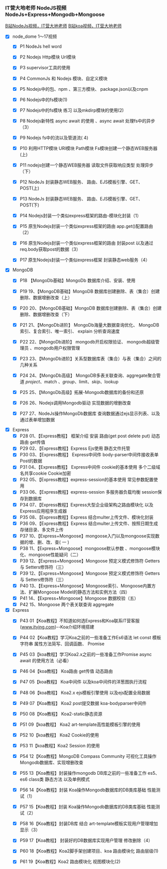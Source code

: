 ### IT营大地老师 NodeJS视频  NodeJs+Express+Mongodb+Mongoose

[B站NodeJs视频，IT营大地老师](https://www.bilibili.com/video/BV16f4y1U7oT?from=search&seid=10962676783387615835)
[B站koa视频，IT营大地老师](https://www.bilibili.com/video/BV1u7411R7Dk?p=22)

- [x] node_dome 1～17视频
  - [x] P1 NodeJs hell word

  - [x] P2 Nodejs Http模块 Url模块

  - [x] P3 supervisor工具的使用

  - [x] P4 CommonJs 和 Nodejs 模块、自定义模块

  - [x] P5 Nodejs中的包、npm 、第三方模块、 package.json以及cnpm

  - [x] P6 Nodejs中的fs模块(1)

  - [x] P7 Nodejs中的fs模块 练习 以及mkdirp模块的使用(2)

  - [x] P8 Nodejs新特性 async await 的使用 、async await 处理fs中的异步（3）

  - [x] P9 Nodejs fs中的流以及管道流( 4)

  - [x] P10 利用HTTP模块 URl模块 Path模块 Fs模块创建一个静态WEB服务器(上)

  - [x] P11 nodejs创建一个静态WEB服务器 读取文件获取响应类型 处理异步（下）

  - [x] P12 NodeJs 封装静态WEB服务、 路由、EJS模板引擎、GET、POST(上)

  - [x] P13 NodeJs 封装静态WEB服务、 路由、EJS模板引擎、GET、POST(下)

  - [x] P14 Nodejs封装一个类似express框架的路由-模块化封装（1）

  - [x] P15 原生Nodejs封装一个类似express框架的路由 app.get()配置路由（2）

  - [x] P16 原生Nodejs封装一个类似express框架的路由 封装post 以及通过req.body获取post的数据（3）

  - [x] P17 原生Nodejs封装一个类似express框架 封装静态web服务（4）

- [x] MongoDB
  - [x] P18 【MongoDb基础】MongoDb 数据库介绍、安装、使用

  - [x] P19 19、【MongoDB基础】MongoDB 数据库创建删除、表（集合）创建删除、数据增删改查（上）

  - [x] P20 20、【MongoDB基础】MongoDB 数据库创建删除、表（集合）创建删除、数据增删改查（下）

  - [x] P21 21、【MongoDb进阶】 MongoDb海量大数据查询优化、 MongoDB 索引、复合索引、唯一索引、 explain 分析查询速度

  - [x] P22 22、【MongoDb进阶】 mongodb开启权限验证、 mongodb超级管理员 、mongodb用户权限管理

  - [x] P23 23、【MongoDb进阶】关系型数据库表（集合）与表（集合）之间的几种关系

  - [x] P24 24、【MongoDb高级】 MongoDB多表关联查询、aggregate聚合管道 $project 、$match 、$group、$limit、$skip、$lookup

  - [x] P25 25、【MongoDb高级】拓展-Mongodb数据库的备份和还原

  - [x] P26 26、Nodejs调用Mongodb驱动 实现数据的增删改查

  - [x] P27 27、NodeJs操作MongoDb数据库 查询数据通过ejs显示列表、以及通过表单增加数据

- [x] Express
  - [x] P28 01、【Express教程】 框架介绍 安装 路由(get post delete put) 动态路由 get传值
  - [x] P29 02、【Express教程】Express Ejs使用 静态文件托管
  - [x] P30 03、【Express教程】 Express中间件 body-parser中间件接收表单Post的数据
  - [x] P31 04、【Express教程】 Express中间件 cookie的基本使用 多个二级域名共享cookie Cookie加密
  - [x] P32 05、【Express教程】express-session的基本使用 常见参数配置使用
  - [x] P33 06、【Express教程】express-session 多服务器负载均衡 session保存到数据库
  - [x] P34 07、【Express教程】Express大型企业级架构之路由模块化 以及Express应用程序生成器
  - [x] P35 08、【Express教程】Express 结合multer上传文件、模块化封装
  - [x] P36 09、【Express教程】Express 结合multer上传文件、按照日期生成存储目录、多文件上传
  - [x] P37 10、【Express+Mongoose】mongoose入门以及mongoose实现数据的增、删、改、查( 一 )
  - [x] P38 11、【Express+Mongoose】mongoose默认参数 、mongoose模块化、mongoose性能疑问（二）
  - [x] P39 12、【Express+Mongoose】Mongoose 预定义模式修饰符 Getters与 Setters修饰符（三）
  - [x] P39 12、【Express+Mongoose】Mongoose 预定义模式修饰符 Getters与 Setters修饰符（三）
  - [x] P40 13、【Express+Mongoose】Mongoose索引、Mongoose内置方法、扩展Mongoose Model的静态方法和实例方法（四）
  - [x] P41 14、【Express+Mongoose】Mongoose 数据校验（五）
  - [x] P42 15、Mongoose 两个表关联查询 aggregate

- [x] Express
  - [x] P43 01【Koa教程】不知道如何选Express和Koa联系IT营客服(www.itying.com)--Koa介绍环境搭建


  - [x] P44 02【Koa教程】学习Koa之前的一些准备工作Es6语法 let const 模板字符串 属性方法简写、回调函数、 Promise
  - [x] P45 03【koa教程】学习Koa2.x之前的一些准备工作Promise async await 的使用方法（必看） 


  - [x] P46 04【koa教程】 Koa路由 get传值 动态路由
  - [x] P47 05【koa教程】 Koa中间件 以及koa中间件的洋葱图执行流程
  - [x] P48 06【koa教程】 Koa2.x ejs模板引擎使用 以及ejs配置全局数据
  - [x] P49 07【Koa教程】 Koa2 post提交数据 koa-bodyparser中间件
  - [x] P50 08【Koa教程】 Koa2-static静态资源
  - [x] P51 09【koa教程】 Koa2 art-template高性能模板引擎的使用
  - [x] P52 10【koa教程】 Koa2 Cookie的使用
  - [x] P53 11【koa教程】Koa2 Session 的使用


  - [x] P54 12【Koa教程】MongoDB Compass Community 可视化工具操作Mongodb数据库、实现增删改查


  - [x] P55 13【Koa教程】封装操作mongodb DB库之前的一些准备工作 es5、es6 class类 静态方法 以及单例模式
  - [x] P56 14【Koa教程】封装 Koa操作Mongodb数据库的DB类库基础 性能测试（1）
  - [x] P57 15【Koa教程】封装 Koa操作Mongodb数据库的DB类库基础 性能测试（2）
  - [x] P58 16【Koa教程】封装DB库 结合 art-template模板实现用户管理增加 显示（3）
  - [x] P59 17【Koa教程】 封装好的DB数据库实现用户管理 修改删除（4）
  - [x] P60 18【Koa教程】Koa2脚手架创建项目、koa 路由模块化 路由层级(1)
  - [x] P61 19【Koa教程】Koa2 路由模块化 视图模块化(2)
